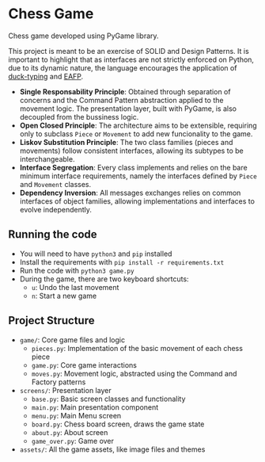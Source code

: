 # Chess Game

Chess game developed using PyGame library.

This project is meant to be an exercise of SOLID and Design Patterns. It is important to highlight that as interfaces are not strictly enforced on Python, due to its dynamic nature, the language encourages the application of [duck-typing](https://docs.python.org/3.8/glossary.html#term-duck-typing) and [EAFP](https://docs.python.org/3.8/glossary.html#term-eafp).

- **Single Responsability Principle**: Obtained through separation of concerns and the Command Pattern abstraction applied to the movement logic. The presentation layer, built with PyGame, is also decoupled from the bussiness logic. 
- **Open Closed Principle**: The architecture aims to be extensible, requiring only to subclass `Piece` or `Movement` to add new funcionality to the game.
- **Liskov Substitution Principle**: The two class families (pieces and movements) follow consistent interfaces, allowing its subtypes to be interchangeable.
- **Interface Segregation**: Every class implements and relies on the bare minimum interface requirements, namely the interfaces defined by `Piece` and `Movement` classes.
- **Dependency Inversion**: All messages exchanges relies on common interfaces of object families, allowing implementations and interfaces to evolve independently. 

## Running the code
- You will need to have `python3` and `pip` installed
- Install the requirements with `pip install -r requirements.txt`
- Run the code with `python3 game.py`
- During the game, there are two keyboard shortcuts:
    - `u`: Undo the last movement
    - `n`: Start a new game

## Project Structure
- `game/`: Core game files and logic
    - `pieces.py`: Implementation of the basic movement of each chess piece
    - `game.py`: Core game interactions
    - `moves.py`: Movement logic, abstracted using the Command and Factory patterns
- `screens/`: Presentation layer
    - `base.py`: Basic screen classes and functionality
    - `main.py`: Main presentation component
    - `menu.py`: Main Menu screen
    - `board.py`: Chess board screen, draws the game state
    - `about.py`: About screen
    - `game_over.py`: Game over
- `assets/`: All the game assets, like image files and themes
